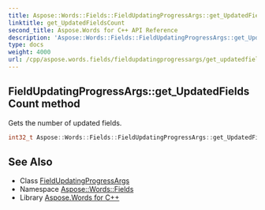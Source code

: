 ```yaml
---
title: Aspose::Words::Fields::FieldUpdatingProgressArgs::get_UpdatedFieldsCount method
linktitle: get_UpdatedFieldsCount
second_title: Aspose.Words for C++ API Reference
description: 'Aspose::Words::Fields::FieldUpdatingProgressArgs::get_UpdatedFieldsCount method. Gets the number of updated fields in C++.'
type: docs
weight: 4000
url: /cpp/aspose.words.fields/fieldupdatingprogressargs/get_updatedfieldscount/
---
```

## FieldUpdatingProgressArgs::get_UpdatedFieldsCount method


Gets the number of updated fields.

```cpp
int32_t Aspose::Words::Fields::FieldUpdatingProgressArgs::get_UpdatedFieldsCount() const
```

## See Also

* Class [FieldUpdatingProgressArgs](../)
* Namespace [Aspose::Words::Fields](../../)
* Library [Aspose.Words for C++](../../../)
